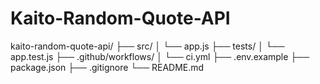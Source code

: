 # Kaito-Random-Quote-API

kaito-random-quote-api/
├── src/
│   └── app.js
├── tests/
│   └── app.test.js
├── .github/workflows/
│   └── ci.yml
├── .env.example
├── package.json
├── .gitignore
└── README.md
